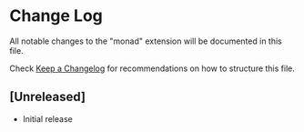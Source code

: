 # Change Log

All notable changes to the "monad" extension will be documented in this file.

Check [Keep a Changelog](http://keepachangelog.com/) for recommendations on how to structure this file.

## [Unreleased]

- Initial release
